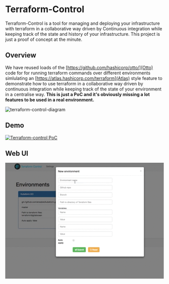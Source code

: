 # Terraform-Control

Terraform-Control is a tool for managing and deploying your infrastructure with terraform in a collaborative way driven by Continuous integration while keeping track of the state and history of your infrastructure. This project is just a proof of concept at the minute.

## Overview

We have reused loads of the [https://github.com/hashicorp/otto/](Otto) code for for running terraform commands over different environments simlulating an [https://atlas.hashicorp.com/terraform](Atlas) style feature to demonstrate how to use terraform in a collaborative way driven by continuous integration while keeping track of the state of your environment in a centralise way.
**This is just a PoC and it's obviously missing a lot features to be used in a real environment.**

![terraform-control-diagram](docs/terraform-control-diagram.png)

## Demo

[![Terraform-control PoC](https://img.youtube.com/vi/5eClxFWK_Ec/0.jpg)](https://www.youtube.com/watch?v=5eClxFWK_Ec)


## Web UI

![web-ui](docs/terraform-control-ui.gif)